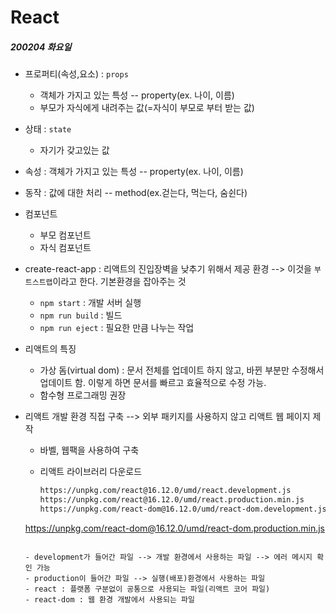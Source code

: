 # React 
##### 200204 화요일

- 프로퍼티(속성,요소) : `props`
  - 객체가 가지고 있는 특성 -- property(ex. 나이, 이름)
  - 부모가 자식에게 내려주는 값(=자식이 부모로 부터 받는 값)
- 상태 : `state`
  - 자기가 갖고있는 값
- 속성 : 객체가 가지고 있는 특성 -- property(ex. 나이, 이름)
- 동작 : 값에 대한 처리 -- method(ex.걷는다, 먹는다, 숨쉰다)



- 컴포넌트
  - 부모 컴포넌트
  - 자식 컴포넌트 



- create-react-app : 리액트의 진입장벽을 낮추기 위해서 제공 환경 --> 이것을 `부트스트랩`이라고 한다. 기본환경을 잡아주는 것
  - `npm start` : 개발 서버 실행
  - `npm run build` : 빌드 
  - `npm run eject` : 필요한 만큼 나누는 작업



- 리액트의 특징 
  - 가상 돔(virtual dom) : 문서 전체를 업데이트 하지 않고, 바뀐 부분만 수정해서 업데이트 함. 이렇게 하면 문서를 빠르고 효율적으로 수정 가능.
  - 함수형 프로그래밍 권장



- 리액트 개발 환경 직접 구축 --> 외부 패키지를 사용하지 않고 리액트 웹 페이지 제작

  - 바벨, 웹팩을 사용하여 구축

  - 리액트 라이브러리 다운로드
  
    ```txt
    https://unpkg.com/react@16.12.0/umd/react.development.js
    https://unpkg.com/react@16.12.0/umd/react.production.min.js
    https://unpkg.com/react-dom@16.12.0/umd/react-dom.development.js
  https://unpkg.com/react-dom@16.12.0/umd/react-dom.production.min.js
    ```
  
    - development가 들어간 파일 --> 개발 환경에서 사용하는 파일 --> 에러 메시지 확인 가능
    - production이 들어간 파일 --> 실행(배포)환경에서 사용하는 파일
    - react : 플랫폼 구분없이 공통으로 사용되는 파일(리액트 코어 파일)
    - react-dom : 웹 환경 개발에서 사용되는 파일

